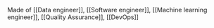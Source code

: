 
Made of [[Data engineer]], [[Software engineer]], [[Machine learning engineer]], [[Quality Assurance]], [[DevOps]] 
